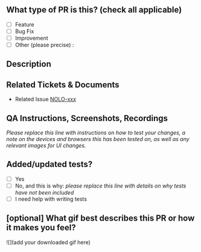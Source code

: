 ## What type of PR is this? (check all applicable)

- [ ] Feature
- [ ] Bug Fix
- [ ] Improvement
- [ ] Other (please precise) :

## Description

## Related Tickets & Documents

- Related Issue [NOLO-xxx](https://nolosay.atlassian.net/jira/software/c/projects/NOLO/boards/1?selectedIssue=NOLO-xxx)

## QA Instructions, Screenshots, Recordings

_Please replace this line with instructions on how to test your changes, a note
on the devices and browsers this has been tested on, as well as any relevant
images for UI changes._

## Added/updated tests?

- [ ] Yes
- [ ] No, and this is why: _please replace this line with details on why tests
      have not been included_
- [ ] I need help with writing tests

## [optional] What gif best describes this PR or how it makes you feel?

![](add your downloaded gif here)
